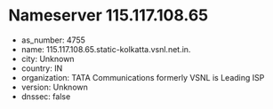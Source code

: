# Nameserver 115.117.108.65

* as_number: 4755
* name: 115.117.108.65.static-kolkatta.vsnl.net.in.
* city: Unknown
* country: IN
* organization: TATA Communications formerly VSNL is Leading ISP
* version: Unknown
* dnssec: false
